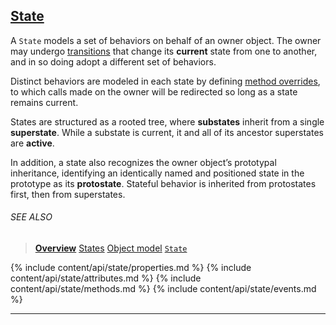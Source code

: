 ## [State](#state)

A `State` models a set of behaviors on behalf of an owner object. The owner may undergo [transitions](/docs/#concepts--transitions) that change its **current** state from one to another, and in so doing adopt a different set of behaviors.

Distinct behaviors are modeled in each state by defining [method overrides](/docs/#concepts--methods), to which calls made on the owner will be redirected so long as a state remains current.

States are structured as a rooted tree, where **substates** inherit from a single **superstate**. While a substate is current, it and all of its ancestor superstates are **active**.

In addition, a state also recognizes the owner object’s prototypal inheritance, identifying an identically named and positioned state in the prototype as its **protostate**. Stateful behavior is inherited from protostates first, then from superstates.

###### SEE ALSO

> [**Overview**](/docs/#overview)
> [States](/docs/#concepts--states)
> [Object model](/docs/#concepts--object-model)
> [`State`](/source/state.html)

<div class="local-toc"></div>

{% include content/api/state/properties.md %}
{% include content/api/state/attributes.md %}
{% include content/api/state/methods.md %}
{% include content/api/state/events.md %}

* * *
